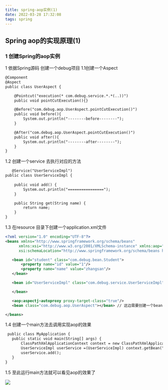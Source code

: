 ```yaml
---
title: spring-aop实例(1)
date: 2022-03-28 17:32:08
tags: spring
---
```

## Spring aop的实现原理(1)
### 1 创建Spring的aop实例
1 依据Spring源码 创建一个debug项目
  1.1创建一个Aspect
```xml
@Component
@Aspect
public class UserAspect {

	@Pointcut("execution(* com.debug.service.*.*(..))")
	public void pointCutExecution(){}

	@Before("com.debug.aop.UserAspect.pointCutExecution()")
	public void before(){
		System.out.println("--------before--------");
	}

	@After("com.debug.aop.UserAspect.pointCutExecution()")
	public void after(){
		System.out.println("--------after--------");
	}
}

```
 1.2 创建一个service 去执行对应的方法
```xml
   @Service("UserServiceImpl")
public class UserServiceImpl {
	
	public void add() {
		System.out.println("================");
	}

	public String get(String name) {
		return name;
	}
}
```

 1.3 在resource 目录下创建一个application.xml文件
 ```xml
 <?xml version="1.0" encoding="UTF-8"?>
 <beans xmlns="http://www.springframework.org/schema/beans"
	   xmlns:xsi="http://www.w3.org/2001/XMLSchema-instance" xmlns:aop="http://www.springframework.org/schema/aop"
	   xsi:schemaLocation="http://www.springframework.org/schema/beans https://www.springframework.org/schema/beans/spring-beans.xsd http://www.springframework.org/schema/aop https://www.springframework.org/schema/aop/spring-aop.xsd">

	<bean id="student" class="com.debug.bean.Student">
		<property name="id" value="1"/>
		<property name="name" value="zhangsan"/>
	</bean>

	<bean id="UserServiceImpl" class="com.debug.service.UserServiceImpl">

	</bean>

	<aop:aspectj-autoproxy proxy-target-class="true"/>
	<bean class="com.debug.aop.UserAspect"></bean> // 这边需要创建一个bean 不然BeanFactory加载不到 

</beans>

 ```

 1.4 创建一个main方法去调用实现aop的效果
 ```xml
  public class MyApplication {
	public static void main(String[] args) {
		ClassPathXmlApplicationContext context = new ClassPathXmlApplicationContext("classpath*:application.xml");
		UserServiceImpl userService =(UserServiceImpl) context.getBean("UserServiceImpl");
		userService.add();
	}
}

 ```
 1.5 至此运行main方法就可以看见aop的效果了

![](/../../static/spring/spring-aop.jpg)



